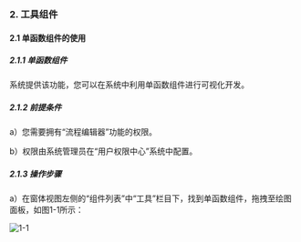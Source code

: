 ### 2. 工具组件

#### 2.1 单函数组件的使用

##### 2.1.1 单函数组件

系统提供该功能，您可以在系统中利用单函数组件进行可视化开发。

##### 2.1.2 前提条件

a）您需要拥有“流程编辑器”功能的权限。

b）权限由系统管理员在“用户权限中心”系统中配置。

##### 2.1.3 操作步骤

a）在窗体视图左侧的“组件列表”中“工具”栏目下，找到单函数组件，拖拽至绘图面板，如图1-1所示：

![1-1](https://www.feisuanyz.com/fsimage/zc-image/cz_22_1_4_1.png)

